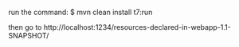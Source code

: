 

run the command:
$ mvn clean install t7:run

then go to http://localhost:1234/resources-declared-in-webapp-1.1-SNAPSHOT/

